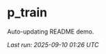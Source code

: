 # p_train

Auto-updating README demo.

<!--START_SECTION:status-->
_Last run: 2025-09-10 01:26 UTC_
<!--END_SECTION:status-->



























































































































































































































































































































































































































































































